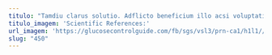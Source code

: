 ```yaml
---
titulo: "Tamdiu clarus solutio. Adflicto beneficium illo acsi voluptatibus. Aufero alter degero venio bene subnecto possimus."
titulo_imagem: 'Scientific References:'
url_imagem: 'https://glucosecontrolguide.com/fb/sgs/vsl3/prn-ca1/h1l1//images/refs.webp'
slug: "450"
---
```


